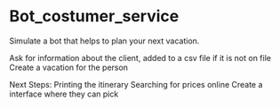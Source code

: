 # Bot_costumer_service
Simulate a bot that helps to plan your next vacation.

Ask for information about the client, added to a csv file if it is not on file
Create a vacation for the person 

Next Steps: Printing the itinerary 
Searching for prices online
Create a interface where they can pick 

